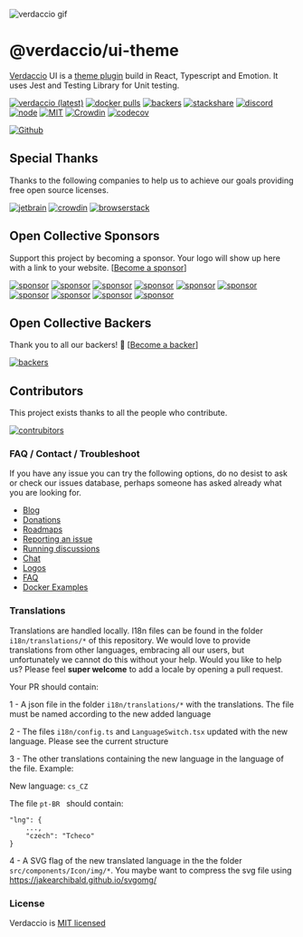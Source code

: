 ![verdaccio gif](https://user-images.githubusercontent.com/558752/52916111-fa4ba980-32db-11e9-8a64-f4e06eb920b3.png)

# @verdaccio/ui-theme

[Verdaccio](https://verdaccio.org/) UI is a [theme plugin](https://verdaccio.org/docs/en/dev-plugins#theme-plugin) build in React, Typescript and Emotion. It uses Jest and Testing Library for Unit testing.

[![verdaccio (latest)](https://img.shields.io/npm/v/@verdaccio/ui-theme/latest.svg)](https://www.npmjs.com/package/@verdaccio/ui-theme)
[![docker pulls](https://img.shields.io/docker/pulls/verdaccio/verdaccio.svg?maxAge=43200)](https://verdaccio.org/docs/en/docker.html)
[![backers](https://opencollective.com/verdaccio/tiers/backer/badge.svg?label=Backer&color=brightgreen)](https://opencollective.com/verdaccio)
[![stackshare](https://img.shields.io/badge/Follow%20on-StackShare-blue.svg?logo=stackshare&style=flat)](https://stackshare.io/verdaccio)
[![discord](https://img.shields.io/discord/388674437219745793.svg)](http://chat.verdaccio.org/)
[![node](https://img.shields.io/node/v/@verdaccio/ui-theme/latest.svg)](https://www.npmjs.com/package/@verdaccio/ui-theme)
[![MIT](https://img.shields.io/github/license/mashape/apistatus.svg)](./LICENSE)
[![Crowdin](https://d322cqt584bo4o.cloudfront.net/verdaccio/localized.svg)](https://crowdin.com/project/verdaccio)
[![codecov](https://codecov.io/gh/verdaccio/ui/branch/master/graph/badge.svg)](https://codecov.io/gh/verdaccio/ui)

[![Github](https://img.shields.io/github/stars/verdaccio/verdaccio.svg?style=social&label=Stars)](https://github.com/verdaccio/verdaccio/stargazers)

## Special Thanks

Thanks to the following companies to help us to achieve our goals providing free open source licenses.

[![jetbrain](https://github.com/verdaccio/verdaccio/raw/master/assets/thanks/jetbrains/logo.png)](https://www.jetbrains.com/)
[![crowdin](https://github.com/verdaccio/verdaccio/raw/master/assets/thanks/crowdin/logo.png)](https://crowdin.com/)
[![browserstack](https://cdn.verdaccio.dev/readme/browserstack_logo.png)](https://www.browserstack.com/)

## Open Collective Sponsors

Support this project by becoming a sponsor. Your logo will show up here with a link to your website. [[Become a sponsor](https://opencollective.com/verdaccio#sponsor)]

[![sponsor](https://opencollective.com/verdaccio/sponsor/0/avatar.svg)](https://opencollective.com/verdaccio/sponsor/0/website)
[![sponsor](https://opencollective.com/verdaccio/sponsor/1/avatar.svg)](https://opencollective.com/verdaccio/sponsor/1/website)
[![sponsor](https://opencollective.com/verdaccio/sponsor/2/avatar.svg)](https://opencollective.com/verdaccio/sponsor/2/website)
[![sponsor](https://opencollective.com/verdaccio/sponsor/3/avatar.svg)](https://opencollective.com/verdaccio/sponsor/3/website)
[![sponsor](https://opencollective.com/verdaccio/sponsor/4/avatar.svg)](https://opencollective.com/verdaccio/sponsor/4/website)
[![sponsor](https://opencollective.com/verdaccio/sponsor/5/avatar.svg)](https://opencollective.com/verdaccio/sponsor/5/website)
[![sponsor](https://opencollective.com/verdaccio/sponsor/6/avatar.svg)](https://opencollective.com/verdaccio/sponsor/6/website)
[![sponsor](https://opencollective.com/verdaccio/sponsor/7/avatar.svg)](https://opencollective.com/verdaccio/sponsor/7/website)
[![sponsor](https://opencollective.com/verdaccio/sponsor/8/avatar.svg)](https://opencollective.com/verdaccio/sponsor/8/website)
[![sponsor](https://opencollective.com/verdaccio/sponsor/9/avatar.svg)](https://opencollective.com/verdaccio/sponsor/9/website)

## Open Collective Backers

Thank you to all our backers! 🙏 [[Become a backer](https://opencollective.com/verdaccio#backer)]

[![backers](https://opencollective.com/verdaccio/backers.svg?width=890)](https://opencollective.com/verdaccio#backers)

## Contributors

This project exists thanks to all the people who contribute.

[![contrubitors](https://opencollective.com/verdaccio/contributors.svg?width=890&button=true)](../../graphs/contributors)

### FAQ / Contact / Troubleshoot

If you have any issue you can try the following options, do no desist to ask or check our issues database, perhaps someone has asked already what you are looking for.

- [Blog](https://medium.com/verdaccio)
- [Donations](https://opencollective.com/verdaccio)
- [Roadmaps](https://github.com/verdaccio/ui/projects)
- [Reporting an issue](https://github.com/verdaccio/verdaccio/blob/master/CONTRIBUTING.md#reporting-a-bug)
- [Running discussions](https://github.com/verdaccio/verdaccio/issues?q=is%3Aissue+is%3Aopen+label%3Adiscuss)
- [Chat](http://chat.verdaccio.org/)
- [Logos](https://verdaccio.org/docs/en/logo)
- [FAQ](https://github.com/verdaccio/verdaccio/issues?utf8=%E2%9C%93&q=is%3Aissue%20label%3Aquestion%20)
- [Docker Examples](https://github.com/verdaccio/docker-examples)

### Translations

Translations are handled locally. I18n files can be found in the folder `i18n/translations/*` of this repository. We would love to provide translations from other languages, embracing all our users, but unfortunately we cannot do this without your help. Would you like to help us? Please feel **super welcome** to add a locale by opening a pull request.

Your PR should contain:

1 - A json file in the folder `i18n/translations/*` with the translations. The file must be named according to the new added language

2 - The files `i18n/config.ts` and `LanguageSwitch.tsx` updated with the new language. Please see the current structure

3 - The other translations containing the new language in the language of the file. Example:

New language: `cs_CZ `

The file `pt-BR ` should contain:

```
"lng": {
    ...,
    "czech": "Tcheco"
}
```

4 - A SVG flag of the new translated language in the the folder `src/components/Icon/img/*`. You maybe want to compress the svg file using https://jakearchibald.github.io/svgomg/

### License

Verdaccio is [MIT licensed](https://github.com/verdaccio/verdaccio/blob/master/LICENSE)
